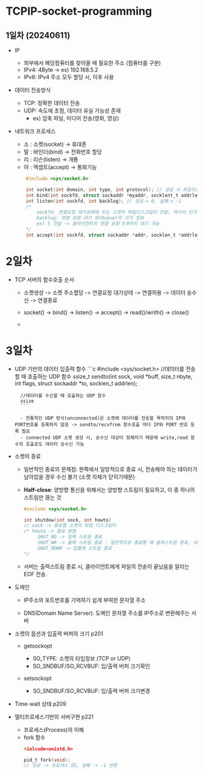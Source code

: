 # TCPIP-socket-programming

## 1일차 (20240611)
- IP
    - 외부에서 해당컴퓨터를 찾아올 때 필요한 주소 (컴퓨터를 구분)
    - IPv4: 4Byte -> ex) 192.168.5.2
    - IPv6: IPv4 주소 모두 할당 시, 이후 사용

- 데이터 전송방식
    - TCP: 정확한 데이터 전송
    - UDP: 속도에 초점, 데이터 유실 가능성 존재
        - ex) 압축 파일, 미디어 전송(영화, 영상)

- 네트워크 프로세스
    - 소 : 소켓(socket) → 휴대폰
    - 말 : 바인더(bind) → 전화번호 할당
    - 리 : 리슨(listen) → 개통
    - 아 : 엑셉트(accept) → 통화기능

    ```c
        #include <sys/socket.h>

        int socket(int domain, int type, int protocol); // 성공 시 파일디스크립터, 실패시 -1 반환
        int bind(int sockfd, struct sockaddr *myaddr, socklent_t addrlen); // 성공-> 0, 실패-> -1
        int listen(int sockfd, int backlog); // 성공-> 0, 실패-> -1
        /*
            sockfd: 연결요청 대기상태에 두는 소켓의 파일디스크립터 전달, 여기서 인가된 디스크립터의 소켓이 서버 소켓
            backlog: 연결 요청 대기 큐(Queue)의 크기 정보
            ex) 5 전달 -> 클라이언트의 연결 요청 5개까지 대기 가능
        */
        int accept(int sockfd, struct sockaddr *addr, socklen_t *addrlen); // 성공-> 파일디스크립터, 실패-> -1 
    ```

 # 2일차
- TCP 서버의 함수호출 순서
    - 소켓생성 -> 소켓 주소할당 -> 연결요청 대기상태 -> 연결허용 -> 데이터 송수신 -> 연결종료
    - socket() -> bind() -> listen() -> accept() -> read()/writh() -> close()

    - 

# 3일차
- UDP 기반의 데이터 입출력 함수
        ```c
        #include <sys/socket.h>
        //데이터를 전송할 때 호출하는 UDP 함수
        ssize_t sendto(int sock, void *buff, size_t nbyte, int flags,
                                struct sockaddr *to, socklen_t addrlen);

        //데이터를 수신할 때 호출하는 UDP 함수
        ssize
        ```

        - 전통적인 UDP 방식(unconnected)은 소켓에 데이터를 전송할 목적지의 IP와 PORT번호를 등록하지 않음 -> sendto/recvfrom 함수호출 마다 IP와 PORT 번호 등록 필요 
        - connected UDP 소켓 생성 시, 송수신 대상이 정해지기 때문에 write,read 함수의 호출로도 데이터 송수신 가능

- 소켓의 종료
    - 일반적인 종료의 문제점: 한쪽에서 일방적으로 종료 시, 전송해야 하는 데이터가 남아있을 경우 수신 불가 (소켓 자체가 닫히기때문)
    - **Half-close**: 양방향 통신을 위해서는 양방향 스트림이 필요하고, 이 중 하나의 스트림만 끊는 것
        
        ```c
        #include <sys/socket.h>

        int shutdow(int sock, int howto)
        // sock -> 종료할 소켓의 파일 디스크립터
        /* howto -> 종료 방법
             SHUT_RD -> 입력 스트림 종료  
             SHUT_WR -> 출력 스트림 종료 : 일반적으로 종료할 때 출력스트림 종료, 내가 가진 데이터 전송은 중단하고 상대방이 나에게 전송하고 있는 데이터가 있을 수 있으니 입력 스트림은 열어놓기
             SHUT_RDWR -> 입출력 스트림 종료
        */
        ```
    - 서버는 출력스트림 종료 시, 클라이언트에게 파일의 전송이 끝났음을 알리는 EOF 전송. 

- 도메인
    - IP주소와 포트번호를 기억하기 쉽게 부여한 문자열 주소
    
    - DNS(Domain Name Server): 도메인 문자열 주소를 IP주소로 변환해주는 서버

- 소켓의 옵션과 입출력 버퍼의 크기 p201
    - getsockopt
        - SO_TYPE: 소켓의 타입정보 (TCP or UDP)
        - SO_SNDBUF/SO_RCVBUF: 입/출력 버퍼 크기확인
     
    - setsockopt
        - SO_SNDBUF/SO_RCVBUF: 입/출력 버퍼 크기변경

- Time-wait 상태 p209

- 멀티프로세스기반의 서버구현 p221
    - 프로세스(Process)의 이해
    - fork 함수
        ```c
        #inlcude<unistd.h>

        pid_t fork(void);
        // 성공 -> 프로세스 ID, 실패 -> -1 반환
        ```